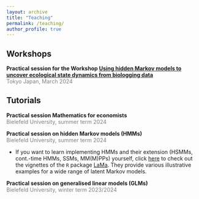 ```yaml
---
layout: archive
title: "Teaching"
permalink: /teaching/
author_profile: true
---
```


## Workshops
**Practical session for the Workshop [Using hidden Markov models to uncover ecological state dynamics from biologging data](https://bls8tokyo.net/workshop/)**<br>
<span style="color:grey">Tokyo Japan, March 2024</span>


## Tutorials

**Practical session Mathematics for economists**<br>
<span style="color:grey">Bielefeld University, summer term 2024</span>

**Practical session on hidden Markov models (HMMs)**<br>
<span style="color:grey">Bielefeld University, summer term 2024</span>

* If you want to learn implementing HMMs and their extension (HSMMs, cont.-time HMMs, SSMs, MM(M)PPs) yourself, click [here](https://github.com/janoleko/Lcpp/tree/main) to check out the vignettes of the `R` package [LaMa](https://janoleko.github.io/software/). They provide various illustrative examples for a wide range of latent Markov models.

**Practical session on generalised linear models (GLMs)**<br>
<span style="color:grey">Bielefeld University, winter term 2023/2024</span>
